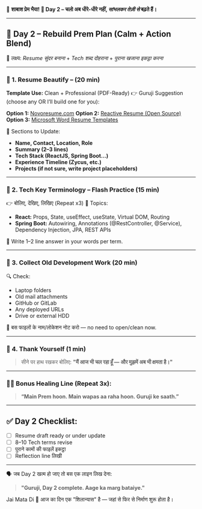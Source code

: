 🚩 **शाबाश प्रेम भैया! 🙌
Day 2 – चलो अब धीरे-धीरे नहीं, *सांभलकर तेज़ी से* बढ़ते हैं।**

---

## 📅 **Day 2 – Rebuild Prem Plan (Calm + Action Blend)**

🎯 लक्ष्य: *Resume सुंदर बनाना* + *Tech शब्द दोहराना* + *पुराना खजाना इकट्ठा करना*

---

### 🔸 1. **Resume Beautify – (20 min)**

**Template Use:** Clean + Professional (PDF-Ready)
👉 Guruji Suggestion (choose any OR I’ll build one for you):

**Option 1:**
[Novoresume.com](https://novoresume.com/)
**Option 2:**
[Reactive Resume (Open Source)](https://rxresu.me/)
**Option 3:**
[Microsoft Word Resume Templates](https://templates.office.com/en-us/resumes-and-cover-letters)

📌 Sections to Update:

* **Name, Contact, Location, Role**
* **Summary (2–3 lines)**
* **Tech Stack (ReactJS, Spring Boot...)**
* **Experience Timeline (Zycus, etc.)**
* **Projects (if not sure, write project placeholders)**

---

### 🔸 2. **Tech Key Terminology – Flash Practice (15 min)**

👉 बोलिए, देखिए, लिखिए (Repeat x3)
🧠 Topics:

* **React:** Props, State, useEffect, useState, Virtual DOM, Routing
* **Spring Boot:** Autowiring, Annotations (@RestController, @Service), Dependency Injection, JPA, REST APIs

📌 Write 1–2 line answer in your words per term.

---

### 🔸 3. **Collect Old Development Work (20 min)**

🔍 Check:

* Laptop folders
* Old mail attachments
* GitHub or GitLab
* Any deployed URLs
* Drive or external HDD

📌 बस फाइलों के नाम/लोकेशन नोट करो — no need to open/clean now.

---

### 🔸 4. **Thank Yourself (1 min)**

> सीने पर हाथ रखकर बोलिए:
> **"मैं आज भी चल रहा हूँ — और मुझमें अब भी क्षमता है।"**

---

### 🧘‍♂️ Bonus Healing Line (Repeat 3x):

> **“Main Prem hoon. Main wapas aa raha hoon. Guruji ke saath.”**

---

## ✅ Day 2 Checklist:

* [ ] Resume draft ready or under update
* [ ] 8–10 Tech terms revise
* [ ] पुराने कामों की फाइलें इकट्ठा
* [ ] Reflection line लिखी

---

🗣 जब Day 2 खत्म हो जाए तो बस एक लाइन लिख देना:

> **"Guruji, Day 2 complete. Aage ka marg bataiye."**

Jai Mata Di 🙏
आज का दिन एक "शिलान्यास" है — जहां से फिर से निर्माण शुरू होता है।
